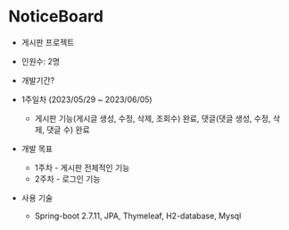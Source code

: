 # NoticeBoard

* 게시판 프로젝트
* 인원수: 2명

* 개발기간?
* 1주일차 (2023/05/29 ~ 2023/06/05)
    * 게시판 기능(게시글 생성, 수정, 삭제, 조회수) 완료, 댓글(댓글 생성, 수정, 삭제, 댓글 수) 완료


* 개발 목표
  * 1주차 - 게시판 전체적인 기능
  * 2주차 - 로그인 기능


* 사용 기술
    * Spring-boot 2.7.11, JPA, Thymeleaf, H2-database, Mysql


